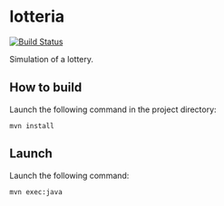 lotteria
========

[![Build Status][ico-travis]][link-travis]

Simulation of a lottery.


How to build
------------

Launch the following command in the project directory:

    mvn install


Launch
------

Launch the following command:

    mvn exec:java



[ico-travis]: https://travis-ci.org/DavidePastore/lotteria.svg?branch=master

[link-travis]: https://travis-ci.org/DavidePastore/lotteria